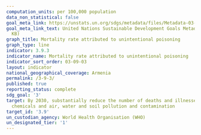 ```yaml
---
computation_units: per 100,000 population
data_non_statistical: false
goal_meta_link: https://unstats.un.org/sdgs/metadata/files/Metadata-03-09-03.pdf
goal_meta_link_text: United Nations Sustainable Development Goals Metadata (PDF 213
  KB)
graph_title: Mortality rate attributed to unintentional poisoning
graph_type: line
indicator: 3.9.3
indicator_name: Mortality rate attributed to unintentional poisoning
indicator_sort_order: 03-09-03
layout: indicator
national_geographical_coverage: Armenia
permalink: /3-9-3/
published: true
reporting_status: complete
sdg_goal: '3'
target: By 2030, substantially reduce the number of deaths and illnesses from hazardous
  chemicals and air, water and soil pollution and contamination
target_id: '3.9'
un_custodian_agency: World Health Organisation (WHO)
un_designated_tier: '1'
---
```

